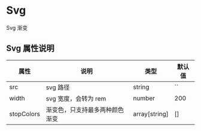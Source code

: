 # Svg

Svg 渐变

## Svg 属性说明

| 属性       | 说明                           | 类型          | 默认值 |
| ---------- | ------------------------------ | ------------- | ------ |
| src        | svg 路径                       | string        | ``     |
| width      | svg 宽度，会转为 rem           | number        | 200    |
| stopColors | 渐变色，只支持最多两种颜色渐变 | array[string] | []     |
